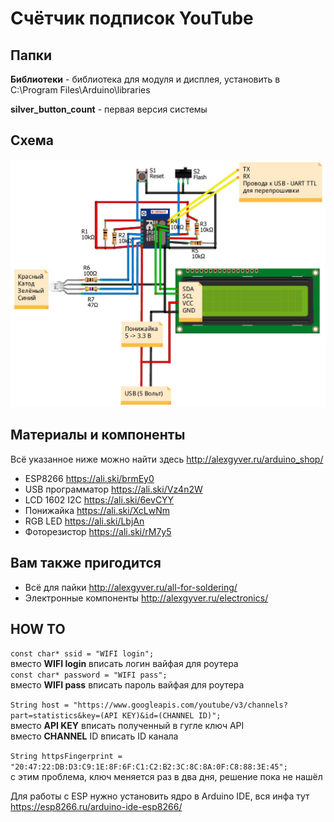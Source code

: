 # Счётчик подписок YouTube

## Папки

**Библиотеки** - библиотека для модуля и дисплея, установить в C:\Program Files\Arduino\libraries
  
**silver_button_count** - первая версия системы

## Схема
![СХЕМА](https://github.com/AlexGyver/YT_Subscribe_counter/blob/master/scheme.jpg)

##  Материалы и компоненты
Всё указанное ниже можно найти здесь
http://alexgyver.ru/arduino_shop/

* ESP8266 https://ali.ski/brmEy0
* USB программатор https://ali.ski/Vz4n2W
* LCD 1602 I2C https://ali.ski/6evCYY
* Понижайка https://ali.ski/XcLwNm
* RGB LED https://ali.ski/LbjAn
* Фоторезистор https://ali.ski/rM7y5

## Вам также пригодится 
* Всё для пайки http://alexgyver.ru/all-for-soldering/
* Электронные компоненты http://alexgyver.ru/electronics/

## HOW TO

`const char* ssid = "WIFI login";`  
вместо **WIFI login** вписать логин вайфая для роутера  
`const char* password = "WIFI pass";`  
вместо **WIFI pass** вписать пароль вайфая для роутера  

`String host = "https://www.googleapis.com/youtube/v3/channels?part=statistics&key=(API KEY)&id=(CHANNEL ID)";`  
вместо **API KEY** вписать полученный в гугле ключ API  
вместо **CHANNEL** ID вписать ID канала  

`String httpsFingerprint = "20:47:22:DB:D3:C9:1E:8F:6F:C1:C2:B2:3C:8C:8A:0F:C8:88:3E:45";`  
с этим проблема, ключ меняется раз в два дня, решение пока не нашёл  

Для работы с ESP нужно установить ядро в Arduino IDE, вся инфа тут https://esp8266.ru/arduino-ide-esp8266/  
